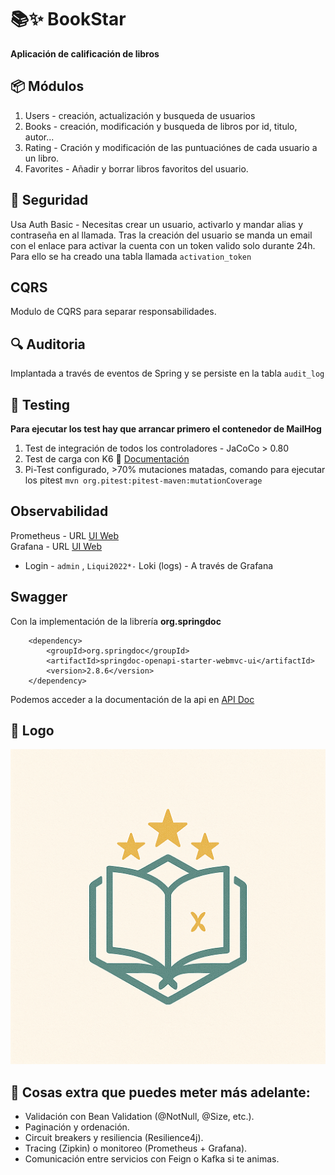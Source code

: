 # 📚✨ BookStar
**Aplicación de calificación de libros**

## 📦 Módulos

1. Users - creación, actualización y busqueda de usuarios
2. Books - creación, modificación y busqueda de libros por id, titulo, autor...
3. Rating - Cración y modificación de las puntuaciónes de cada usuario a un libro.
4. Favorites - Añadir y borrar libros favoritos del usuario.

## 🔐 Seguridad
Usa Auth Basic - Necesitas crear un usuario, activarlo y mandar alias y contraseña en al llamada.
Tras la creación del usuario se manda un email con el enlace para activar la cuenta con un token valido solo durante 24h.
Para ello se ha creado una tabla llamada ``activation_token``

## CQRS
Modulo de CQRS para separar responsabilidades.

## 🔍 Auditoria
Implantada a través de eventos de Spring y se persiste en la tabla ``audit_log``

## 🧪 Testing
**Para ejecutar los test hay que arrancar primero el contenedor de MailHog**
1. Test de integración de todos los controladores - JaCoCo > 0.80
2. Test de carga con K6 🗻 [Documentación](test-k6/k6-docs.md) 
3. Pi-Test configurado, >70% mutaciones matadas, comando para ejecutar los pitest  ``mvn org.pitest:pitest-maven:mutationCoverage``

## Observabilidad
Prometheus - URL [UI Web](http://localhost:9090/query)  
Grafana - URL [UI Web](http://localhost:3000/)
 - Login - ``admin`` ,  ``Liqui2022*-`` 
Loki (logs) - A través de Grafana

## Swagger
Con la implementación de la librería **org.springdoc**
````
    <dependency>
        <groupId>org.springdoc</groupId>
        <artifactId>springdoc-openapi-starter-webmvc-ui</artifactId>
        <version>2.8.6</version>
    </dependency>
````
Podemos acceder a la documentación de la api en [API Doc](http://localhost:8080/bookstar/swagger-ui/index.html)

## 🎨 Logo
![Logo de BookStar](src/main/resources/static/logo.png)

## 🚀 Cosas extra que puedes meter más adelante:
* Validación con Bean Validation (@NotNull, @Size, etc.).
* Paginación y ordenación.
* Circuit breakers y resiliencia (Resilience4j).
* Tracing (Zipkin) o monitoreo (Prometheus + Grafana).
* Comunicación entre servicios con Feign o Kafka si te animas.
